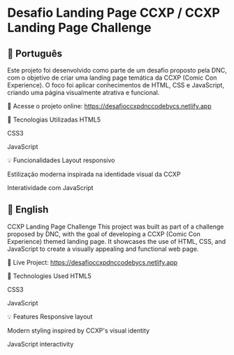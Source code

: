# Desafio Landing Page CCXP / CCXP Landing Page Challenge

## 📌 Português

Este projeto foi desenvolvido como parte de um desafio proposto pela DNC, com o objetivo de criar uma landing page temática da CCXP (Comic Con Experience). O foco foi aplicar conhecimentos de HTML, CSS e JavaScript, criando uma página visualmente atrativa e funcional.

🔗 Acesse o projeto online:
https://desafioccxpdnccodebycs.netlify.app

🚀 Tecnologias Utilizadas
HTML5

CSS3

JavaScript

💡 Funcionalidades
Layout responsivo

Estilização moderna inspirada na identidade visual da CCXP

Interatividade com JavaScript

## 📌 English

CCXP Landing Page Challenge
This project was built as part of a challenge proposed by DNC, with the goal of developing a CCXP (Comic Con Experience) themed landing page. It showcases the use of HTML, CSS, and JavaScript to create a visually appealing and functional web page.

🔗 Live Project:
https://desafioccxpdnccodebycs.netlify.app

🚀 Technologies Used
HTML5

CSS3

JavaScript

💡 Features
Responsive layout

Modern styling inspired by CCXP's visual identity

JavaScript interactivity
